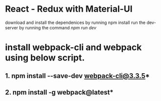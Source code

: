# React - Redux with Material-UI
download and install the dependenices by running npm install
run the dev-server by running the command *npm run dev*

# install webpack-cli and webpack using below script.
## 1. npm install --save-dev webpack-cli@3.3.5*
## 2. npm install -g webpack@latest*